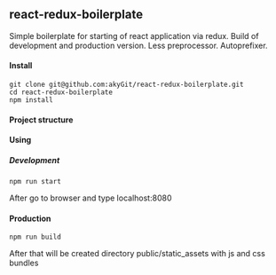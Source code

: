 ## react-redux-boilerplate

Simple boilerplate for starting of react application via redux.
Build of development and production version.
Less preprocessor. Autoprefixer.

#### Install
```
git clone git@github.com:akyGit/react-redux-boilerplate.git
cd react-redux-boilerplate
npm install
```

#### Project structure



#### Using
##### Development
```
npm run start
```
After go to browser and type localhost:8080
#### Production
```
npm run build
```
After that will be created directory public/static_assets with js and css bundles 
